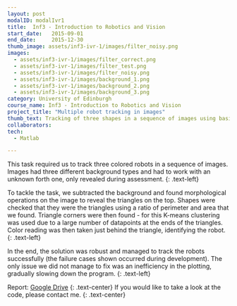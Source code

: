 ```yaml
---
layout: post
modalID: modalIvr1
title:  Inf3 - Introduction to Robotics and Vision
start_date:   2015-09-01
end_date:     2015-12-30
thumb_image: assets/inf3-ivr-1/images/filter_noisy.png
images:
  - assets/inf3-ivr-1/images/filter_correct.png
  - assets/inf3-ivr-1/images/filter_test.png
  - assets/inf3-ivr-1/images/filter_noisy.png
  - assets/inf3-ivr-1/images/background_1.png
  - assets/inf3-ivr-1/images/background_2.png
  - assets/inf3-ivr-1/images/background_3.png
category: University of Edinburgh
course_name: Inf3 - Introduction to Robotics and Vision
project_title: "Multiple robot tracking in images"
thumb_text: Tracking of three shapes in a sequence of images using basic shape and color recognition techniques
collaborators:
tech:
  - Matlab

---
```


This task required us to track three colored robots in a sequence of images. Images had three different background types and had to work with an unknown forth one, only revealed during assessment.
{: .text-left}

To tackle the task, we subtracted the background and found morphological operations on the image to reveal the triangles on the top. Shapes were checked that they were the triangles using a ratio of perimeter and area that we found. Triangle corners were then found - for this K-means clustering was used due to a large number of datapoints at the ends of the triangles. Color reading was then taken just behind the triangle, identifying the robot.
{: .text-left}

In the end, the solution was robust and managed to track the robots successfully (the failure cases shown occurred during development). The only issue we did not manage to fix was an inefficiency in the plotting, gradually slowing down the program.
{: .text-left}

Report: [Google Drive](https://drive.google.com/open?id=1wYzYK88y1drcs3xgZwLJoZGRkNKFC8VH)
{: .text-center}
If you would like to take a look at the code, please contact me.
{: .text-center}

